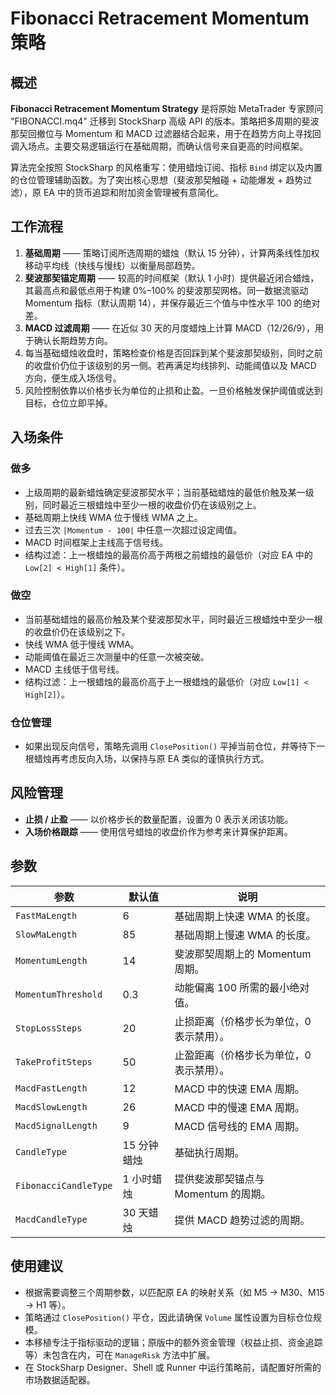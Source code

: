 # Fibonacci Retracement Momentum 策略

## 概述
**Fibonacci Retracement Momentum Strategy** 是将原始 MetaTrader 专家顾问 "FIBONACCI.mq4" 迁移到 StockSharp 高级 API 的版本。策略把多周期的斐波那契回撤位与 Momentum 和 MACD 过滤器结合起来，用于在趋势方向上寻找回调入场点。主要交易逻辑运行在基础周期，而确认信号来自更高的时间框架。

算法完全按照 StockSharp 的风格重写：使用蜡烛订阅、指标 `Bind` 绑定以及内置的仓位管理辅助函数。为了突出核心思想（斐波那契触碰 + 动能爆发 + 趋势过滤），原 EA 中的货币追踪和附加资金管理被有意简化。

## 工作流程
1. **基础周期** —— 策略订阅所选周期的蜡烛（默认 15 分钟），计算两条线性加权移动平均线（快线与慢线）以衡量局部趋势。
2. **斐波那契锚定周期** —— 较高的时间框架（默认 1 小时）提供最近闭合蜡烛，其最高点和最低点用于构建 0%–100% 的斐波那契网格。同一数据流驱动 Momentum 指标（默认周期 14），并保存最近三个值与中性水平 100 的绝对差。
3. **MACD 过滤周期** —— 在近似 30 天的月度蜡烛上计算 MACD（12/26/9），用于确认长期趋势方向。
4. 每当基础蜡烛收盘时，策略检查价格是否回踩到某个斐波那契级别，同时之前的收盘价仍位于该级别的另一侧。若再满足均线排列、动能阈值以及 MACD 方向，便生成入场信号。
5. 风险控制依靠以价格步长为单位的止损和止盈。一旦价格触发保护阈值或达到目标，仓位立即平掉。

## 入场条件
### 做多
- 上级周期的最新蜡烛确定斐波那契水平；当前基础蜡烛的最低价触及某一级别，同时最近三根蜡烛中至少一根的收盘价仍在该级别之上。
- 基础周期上快线 WMA 位于慢线 WMA 之上。
- 过去三次 `|Momentum - 100|` 中任意一次超过设定阈值。
- MACD 时间框架上主线高于信号线。
- 结构过滤：上一根蜡烛的最高价高于两根之前蜡烛的最低价（对应 EA 中的 `Low[2] < High[1]` 条件）。

### 做空
- 当前基础蜡烛的最高价触及某个斐波那契水平，同时最近三根蜡烛中至少一根的收盘价仍在该级别之下。
- 快线 WMA 低于慢线 WMA。
- 动能阈值在最近三次测量中的任意一次被突破。
- MACD 主线低于信号线。
- 结构过滤：上一根蜡烛的最高价高于上一根蜡烛的最低价（对应 `Low[1] < High[2]`）。

### 仓位管理
- 如果出现反向信号，策略先调用 `ClosePosition()` 平掉当前仓位，并等待下一根蜡烛再考虑反向入场，以保持与原 EA 类似的谨慎执行方式。

## 风险管理
- **止损 / 止盈** —— 以价格步长的数量配置，设置为 0 表示关闭该功能。
- **入场价格跟踪** —— 使用信号蜡烛的收盘价作为参考来计算保护距离。

## 参数
| 参数 | 默认值 | 说明 |
|------|--------|------|
| `FastMaLength` | 6 | 基础周期上快速 WMA 的长度。 |
| `SlowMaLength` | 85 | 基础周期上慢速 WMA 的长度。 |
| `MomentumLength` | 14 | 斐波那契周期上的 Momentum 周期。 |
| `MomentumThreshold` | 0.3 | 动能偏离 100 所需的最小绝对值。 |
| `StopLossSteps` | 20 | 止损距离（价格步长为单位，0 表示禁用）。 |
| `TakeProfitSteps` | 50 | 止盈距离（价格步长为单位，0 表示禁用）。 |
| `MacdFastLength` | 12 | MACD 中的快速 EMA 周期。 |
| `MacdSlowLength` | 26 | MACD 中的慢速 EMA 周期。 |
| `MacdSignalLength` | 9 | MACD 信号线的 EMA 周期。 |
| `CandleType` | 15 分钟蜡烛 | 基础执行周期。 |
| `FibonacciCandleType` | 1 小时蜡烛 | 提供斐波那契锚点与 Momentum 的周期。 |
| `MacdCandleType` | 30 天蜡烛 | 提供 MACD 趋势过滤的周期。 |

## 使用建议
- 根据需要调整三个周期参数，以匹配原 EA 的映射关系（如 M5 → M30、M15 → H1 等）。
- 策略通过 `ClosePosition()` 平仓，因此请确保 `Volume` 属性设置为目标仓位规模。
- 本移植专注于指标驱动的逻辑；原版中的额外资金管理（权益止损、资金追踪等）未包含在内，可在 `ManageRisk` 方法中扩展。
- 在 StockSharp Designer、Shell 或 Runner 中运行策略前，请配置好所需的市场数据适配器。
